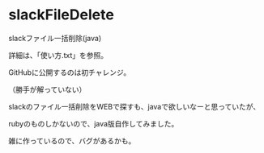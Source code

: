 # slackFileDelete
slackファイル一括削除(java)

詳細は、「使い方.txt」を参照。

GitHubに公開するのは初チャレンジ。 

（勝手が解っていない） 

slackのファイル一括削除をWEBで探すも、javaで欲しいなーと思っていたが、 

rubyのものしかないので、java版自作してみました。 

雑に作っているので、バグがあるかも。 
